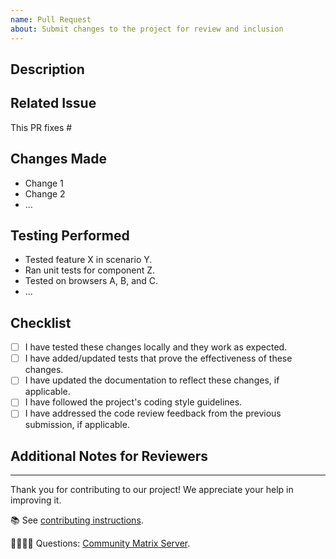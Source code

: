 ```yaml
---
name: Pull Request
about: Submit changes to the project for review and inclusion
---
```


## Description

<!--- Describe the changes introduced by this pull request. -->
<!--- Explain what problem it solves or what feature/fix it adds. -->

## Related Issue

<!--- If this pull request is related to a specific issue, reference it here using #issue_number. -->
<!--- For example, "Fixes #123" or "Addresses #456". -->

This PR fixes #

## Changes Made

<!--- Provide a summary of the changes made in this pull request. -->
<!--- Include any relevant technical details or architecture changes. -->

-   Change 1
-   Change 2
-   ...

## Testing Performed

<!--- Describe the testing that you have performed to validate these changes. -->
<!--- Include information about test cases, testing environments, and results. -->

-   Tested feature X in scenario Y.
-   Ran unit tests for component Z.
-   Tested on browsers A, B, and C.
-   ...

## Checklist

<!--- Please check the boxes that apply to this pull request. -->
<!--- You can add or remove items as needed. -->

-   [ ] I have tested these changes locally and they work as expected.
-   [ ] I have added/updated tests that prove the effectiveness of these changes.
-   [ ] I have updated the documentation to reflect these changes, if applicable.
-   [ ] I have followed the project's coding style guidelines.
-   [ ] I have addressed the code review feedback from the previous submission, if applicable.

## Additional Notes for Reviewers

<!--- Provide any additional context or notes for the reviewers. -->
<!--- This might include details about design decisions, potential concerns, or anything else relevant. -->

---

Thank you for contributing to our project! We appreciate your help in improving it.

📚 See [contributing instructions](https://github.com/sugarlabs/musicblocks/blob/master/README.md).

🙋🏾🙋🏼 Questions: [Community Matrix Server](https://matrix.to/#/#musicblocksdev:matrix.org).
